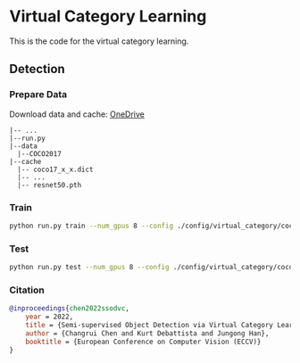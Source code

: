 # Virtual Category Learning

This is the code for the virtual category learning.

## Detection

### Prepare Data

Download data and cache: [OneDrive](https://1drv.ms/u/s!As5AmExWpCHXgdI2u7uNIZaFkKBGIA?e=pmFmXY)

```
|-- ...
|--run.py
|--data
  |--COCO2017
|--cache
  |-- coco17_x_x.dict
  |-- ...
  |-- resnet50.pth
```


### Train
```bash
python run.py train --num_gpus 8 --config ./config/virtual_category/coco.yaml
```

### Test

```bash
python run.py test --num_gpus 8 --config ./config/virtual_category/coco.yaml --resume ./log/vc/01/final.pth
```

### Citation

```bibtex
@inproceedings{chen2022ssodvc,
    year = 2022,
    title = {Semi-supervised Object Detection via Virtual Category Learning.},
    author = {Changrui Chen and Kurt Debattista and Jungong Han},
    booktitle = {European Conference on Computer Vision (ECCV)}
}
```
